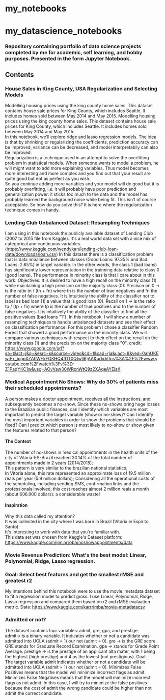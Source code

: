 # my_notebooks
# my_datascience_notebooks

### Repository containing portfolio of data science projects completed by me for academic, self learning, and hobby purposes. Presented in the form Jupyter Notebook.

## Contents
### House Sales in King County, USA Regularization and Selecting Models
Modelling housing prices using the king county home sales. This dataset contains house sale prices for King County, which includes Seattle. It includes homes sold between May 2014 and May 2015.
Modelling housing prices using the king county home sales.
This dataset contains house sale prices for King County, which includes Seattle. It includes homes sold between May 2014 and May 2015.<br>
In this notebook, we’ll explore ridge and lasso regression models. The idea is that by shrinking or regularizing the coefficients, prediction accuracy can be improved, variance can be decreased, and model interpretabily can also be improved.<br>
Regularization is a technique used in an attempt to solve the overfitting problem in statistical models. When someone wants to model a problem, he will might want to add more explaining variables. Thus model becomes more interesting and more complex and you find out that your result are quite good but not as perfect as you wish.<br>
So you continue adding more variables and your model will do good but it is probably overfitting, i.e. it will probably have poor prediction and generalization power: it sticks too much to the data and the model has probably learned the background noise while being fit. This isn't of course acceptable.
So how do you solve this? It is here where the regularization technique comes in handy.

### Lending Club Unbalanced Dataset: Resampling Techniques
I am using in this notebook the publicly available dataset of Lending Club (2007 to 2015 file from Kaggle). It's a real world data set with a nice mix of categorical and continuous variables.(https://www.kaggle.com/wendykan/lending-club-loan-data/downloads/loan.csv)
In this dataset there is a classification problem that is data imbalance between classes (Good Loans: 97.35% and Bad Loans: 2.65%) in target variable. In the other words, the class 1 (bad loans) has significantly lower representation in the trainning data relative to class 0 (good loans). The performance in minority class is that I care about in this work.
Objectives:
It is desired to have a high recall on the minority class (1) while maintaining a high precision on the majority class (0): Precison on 0 -> is the ratio tn / (tn + fn) where tn is the number of true negatives and fn the number of false negatives. It is intuitively the ability of the classifier not to label as bad loan (1) a value that is good loan (0). 
Recall on 1 -> is the ratio tp / (tp + fn) where tp is the number of true positives and fn the number of false negatives. It is intuitively the ability of the classifier to find all the positive values (bad loans "1").
In this notebook, I will show a number of resampling techniques to handle unbalanced datasets and see their effect on classification performance.
For this problem I chose a classifier Random Forest that showed a good performance on the minority class. We will compare various techniques with respect to their effect on the recall on the minority class (1) and the precision on the majority class "0".
credit: https://www.google.com/url?sa=t&rct=j&q=&esrc=s&source=video&cd=1&cad=rja&uact=8&ved=0ahUKEwiEx_icppXZAhWHrFQKHQ4fDT0QtwIIKjAA&url=https%3A%2F%2Fwww.youtube.com%2Fwatch%3Fv%3D-Z1PaqYKC1w&usg=AOvVaw30WRonWtQ9z2XAqeAYEisX

### Medical Appointment No Shows: Why do 30% of patients miss their scheduled appointments?
A person makes a doctor appointment, receives all the instructions, and subsequently becomes a no-show. Since these no-shows bring huge losses to the Brazilian public finances, can I identify which variables are most important to predict the target variable (show or no-show)? Can I identify the most important variables in order to show the problems that should be fixed? Can I predict which person is most likely to no-show or show given the features related to that person?<br>
#### The Context
The number of no-shows in medical appointments in the health units of the city of Vitória-ES-Brazil reached 30.14% of the total number of appointments made in 2 years (2014/2015);<br>
This pattern is very similar to the brazilian national statistics;<br>
In Vitória alone, this rate represented an approximate loss of 19.5 million reais per year (5.9 million dollars); Considering all the operational costs of the scheduling, including sending SMS, confirmation links and the professionals involved, this cost reaches almost 2 million reais a month (about 606.000 dollars): a considerable waste!<br>
#### Inspiration
Why this data called my attention?<br>
It was collected in the city where I was born in Brazil (Vitória in Espírito Santo).<br>
It's interesting to work with data that you're familiar with. <br>
This data set was chosen from Kaggle's Dataset platform: https://www.kaggle.com/joniarroba/noshowappointments/data<br>

### Movie Revenue Prediction: What's the best model: Linear, Polynomial, Ridge, Lasso regression.
### Goal: Select best features and get the smallest rMSE and greatest r2
My intentions behind this notebook were to use the movie_metadata dataset to fit a regression model to predict gross. I use Linear, Polynomial, Ridge, Lasso regression and compared them based on r2 and rMSE evaluation metric.
Data: https://www.kaggle.com/karrrimba/movie-metadatacsv

### Admitted or not?
The dataset contains four variables: admit, gre, gpa, and prestige:<br>
admit-> is a binary variable. It indicates whether or not a candidate was admitted into UCLA (admit = 1) our not (admit = 0).
gre -> is the GRE score. GRE stands for Graduate Record Examination.
gpa -> stands for Grade Point Average.
prestige -> is the prestige of an applicant alta mater, with 1 being the highest (high prestige) and 4 as the lowest (not prestigious).
Goal:<br>
The target variable admit indicates whether or not a candidate will be admitted into UCLA (admit = 1) our not (admit = 0). Minimizes False Positives means that the model will minimize incorrect flags as admit. Minimizes False Negatives means that the model will minimize incorrect flags as not admit. In this case, I will try to minimize the false positives because the cost of admit the wrong candidate could be higher than not admit the correct candidate.
